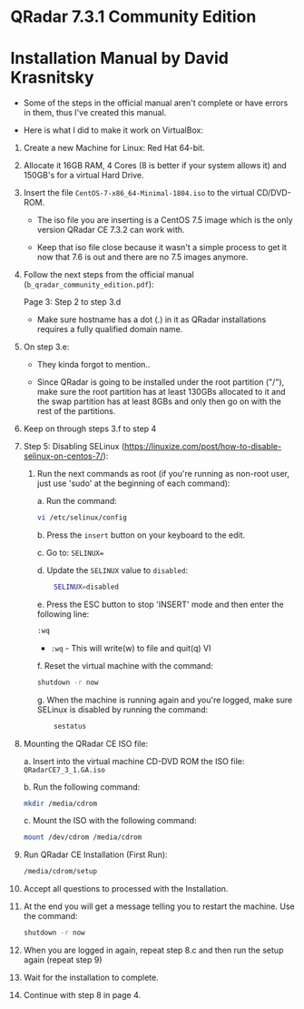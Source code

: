 # QRadar 7.3.1 Community Edition

Installation Manual by David Krasnitsky
=======================================

* Some of the steps in the official manual aren't complete or have errors in them, thus I've created this manual.

* Here is what I did to make it work on VirtualBox:

1. Create a new Machine for Linux: Red Hat 64-bit.

2. Allocate it 16GB RAM, 4 Cores (8 is better if your system allows it) and 150GB's for a virtual Hard Drive.

3. Insert the file `CentOS-7-x86_64-Minimal-1804.iso` to the virtual CD/DVD-ROM.

	- The iso file you are inserting is a CentOS 7.5 image which is the only version QRadar CE 7.3.2 can work with.

	- Keep that iso file close because it wasn't a simple process to get it now that 7.6 is out and there are no 7.5 images anymore.

4. Follow the next steps from the official manual (`b_qradar_community_edition.pdf`):

	Page 3: Step 2 to step 3.d
	
	* Make sure hostname has a dot (.) in it as QRadar installations requires a fully qualified domain name.

5. On step 3.e:

	* They kinda forgot to mention..

	* Since QRadar is going to be installed under the root partition ("/"), make sure the root partition has at least 130GBs allocated to it and the swap partition has at least 8GBs and only then go on with the rest of the partitions.

6. Keep on through steps 3.f to step 4

7. Step 5: Disabling SELinux (https://linuxize.com/post/how-to-disable-selinux-on-centos-7/):

	1. Run the next commands as root (if you're running as non-root user, just use 'sudo' at the beginning of each command):

		a. Run the command: 

       ```bash
       vi /etc/selinux/config
       ```
			
		b. Press the `insert` button on your keyboard to the edit.

		c. Go to: `SELINUX=`

		d. Update the `SELINUX` value to `disabled`:
		
		```bash
		    SELINUX=disabled
        ```   
			
	    e. Press the ESC button to stop 'INSERT' mode and then enter the following line:

       ```bash
       :wq
       ```
	    - `:wq` - This will write(w) to file and quit(q) VI

		f. Reset the virtual machine with the command:

        ```bash
        shutdown -r now
        ```
			
		g. When the machine is running again and you're logged, make sure SELinux is disabled by running the command:

		```bash
		    sestatus
		```

8. Mounting the QRadar CE ISO file:

	a. Insert into the virtual machine CD-DVD ROM the ISO file: `QRadarCE7_3_1.GA.iso`

	b. Run the following command:

    ```bash
    mkdir /media/cdrom
    ```

	c. Mount the ISO with the following command:

    ```bash
    mount /dev/cdrom /media/cdrom
    ```
		

9. Run QRadar CE Installation (First Run):

    ```bash
    /media/cdrom/setup
    ```
	

10. Accept all questions to processed with the Installation.

11. At the end you will get a message telling you to restart the machine. Use the command:

    ```bash
    shutdown -r now
    ```

12. When you are logged in again, repeat step 8.c and then run the setup again (repeat step 9)

13. Wait for the installation to complete.

14. Continue with step 8 in page 4.
	

